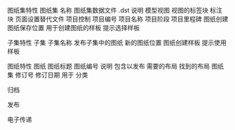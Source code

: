 




图纸集特性
    图纸集
        名称
        图纸集数据文件 .dst
        说明
        模型视图
        视图的标签块
        标注块
        页面设置替代文件
    项目控制
        项目编号
        项目名称
        项目阶段
        项目里程碑
    图纸创建
        图纸保存位置
        用于创建图纸的样板
        提示选择样板

子集特性
    子集
        子集名称
        发布子集中的图纸
        新的图纸位置
        图纸创建样板
        提示使用样板


图纸特性
    图纸
        图纸标题
        图纸编号
        说明
        包含以发布
        需要的布局
        找到的布局
        图纸集
        修订号
        修订日期
        用于
        分类



归档

发布

电子传递



























